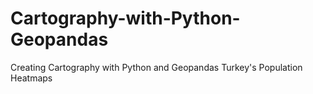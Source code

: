 # Cartography-with-Python-Geopandas
Creating Cartography with Python and Geopandas Turkey's Population Heatmaps
